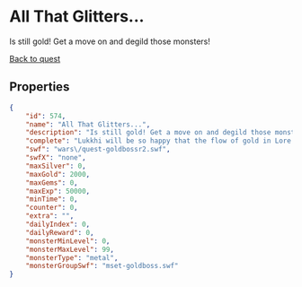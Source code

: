 # All That Glitters...

Is still gold! Get a move on and degild those monsters!

[Back to quest](../quests.md)

## Properties

```json
{
    "id": 574,
    "name": "All That Glitters...",
    "description": "Is still gold! Get a move on and degild those monsters!",
    "complete": "Lukkhi will be so happy that the flow of gold in Lore has returned to normal.  Talk to him to upgrade your Tarnished Axe, Wand, or Claw to a golden version!",
    "swf": "wars\/quest-goldbossr2.swf",
    "swfX": "none",
    "maxSilver": 0,
    "maxGold": 2000,
    "maxGems": 0,
    "maxExp": 50000,
    "minTime": 0,
    "counter": 0,
    "extra": "",
    "dailyIndex": 0,
    "dailyReward": 0,
    "monsterMinLevel": 0,
    "monsterMaxLevel": 99,
    "monsterType": "metal",
    "monsterGroupSwf": "mset-goldboss.swf"
}
```

